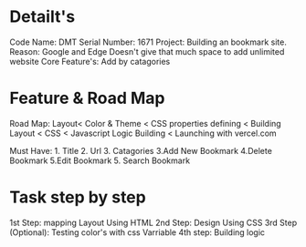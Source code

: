 # Detailt's
Code Name: DMT
Serial Number: 1671
Project: Building an bookmark site.
Reason: Google and Edge Doesn't give that much space to add unlimited website
Core Feature's: Add by catagories

# Feature & Road Map
Road Map: Layout< Color & Theme < CSS properties defining < Building Layout < CSS < Javascript Logic Building < Launching with vercel.com 

Must Have: 1. Title 2. Url 3. Catagories 3.Add New Bookmark 4.Delete Bookmark 5.Edit Bookmark 5. Search Bookmark

# Task step by step

1st Step: mapping Layout Using HTML
2nd Step: Design Using CSS 
3rd Step (Optional): Testing color's with css Varriable
4th step: Building logic